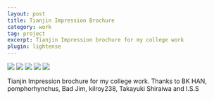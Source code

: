 ```yaml
---
layout: post
title: Tianjin Impression Brochure
category: work
tag: project
excerpt: Tianjin Impression brochure for my college work
plugin: lightense
---
```


<img src="{{ site.file }}/tianjin-impression-brochure-01.jpg">

<img src="{{ site.file }}/tianjin-impression-brochure-02.jpg">

<img src="{{ site.file }}/tianjin-impression-brochure-03.jpg">

<img src="{{ site.file }}/tianjin-impression-brochure-04.jpg">

<img src="{{ site.file }}/tianjin-impression-brochure-05.jpg">

<p>Tianjin Impression brochure for my college work. Thanks to BK HAN, pomphorhynchus, Bad Jim, kilroy238, Takayuki Shiraiwa and I.S.S</p>

